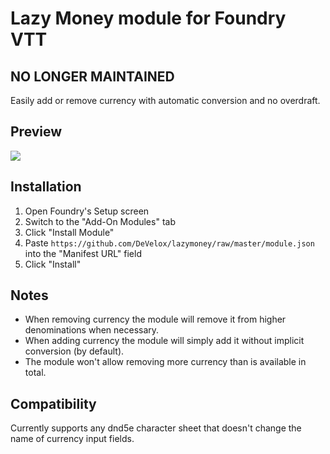 # Lazy Money module for Foundry VTT
## NO LONGER MAINTAINED
Easily add or remove currency with automatic conversion and no overdraft.
## Preview
![](https://i.imgur.com/IUml0iX.gif)
## Installation
1. Open Foundry's Setup screen
2. Switch to the "Add-On Modules" tab
3. Click "Install Module"
4. Paste `https://github.com/DeVelox/lazymoney/raw/master/module.json` into the "Manifest URL" field
5. Click "Install"
## Notes
- When removing currency the module will remove it from higher denominations when necessary.
- When adding currency the module will simply add it without implicit conversion (by default).
- The module won't allow removing more currency than is available in total.
## Compatibility
Currently supports any dnd5e character sheet that doesn't change the name of currency input fields.
